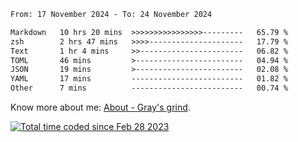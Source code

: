 <!--START_SECTION:waka-->

```txt
From: 17 November 2024 - To: 24 November 2024

Markdown   10 hrs 20 mins  >>>>>>>>>>>>>>>>---------   65.79 %
zsh        2 hrs 47 mins   >>>>---------------------   17.79 %
Text       1 hr 4 mins     >>-----------------------   06.82 %
TOML       46 mins         >------------------------   04.94 %
JSON       19 mins         >------------------------   02.08 %
YAML       17 mins         -------------------------   01.82 %
Other      7 mins          -------------------------   00.74 %
```

<!--END_SECTION:waka-->

<!-- [![grayxu's github stats](https://github-readme-stats.vercel.app/api?username=grayxu&count_private=true&show_icons=true)](https://github.com/grayxu) -->

Know more about me: [About - Gray's grind](https://www.grayxu.cn/).
<p align="left">
  <a href="https://wakatime.com/@c69eb31e-43a1-463f-8968-c3449e386f57"><img src="https://wakatime.com/badge/user/c69eb31e-43a1-463f-8968-c3449e386f57.svg" title="Total time coded since Feb 28 2023" /></a>
</p>

